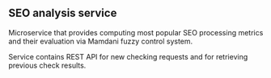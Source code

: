 ## SEO analysis service

Microservice that provides computing most popular SEO processing metrics and their evaluation via
Mamdani fuzzy control system.

Service contains REST API for new checking requests and for retrieving previous check results.